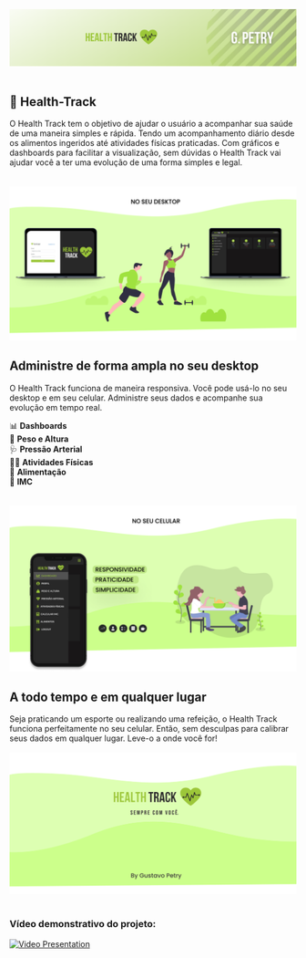 ![HealthTrack_Cover](https://github.com/GustavoPetry/Health-Track/blob/master/HealthTrack_Cover.png)
<br />
<br />
## 💚 Health-Track
O Health Track tem o objetivo de ajudar o usuário a acompanhar sua saúde de uma maneira simples e rápida. Tendo um acompanhamento diário desde os alimentos ingeridos até atividades físicas praticadas. Com gráficos e dashboards para facilitar a visualização, sem dúvidas o Health Track vai ajudar você a ter uma evolução de uma forma simples e legal.
<br />
<br />
<br />
![Desktop_HealthTrack_Desktop](https://github.com/GustavoPetry/Health-Track/blob/master/Desktop_HealthTrack_Desktop.png)
<br />
## Administre de forma ampla no seu desktop 

O Health Track funciona de maneira responsiva. Você pode usá-lo no seu desktop e em seu celular. Administre seus dados e acompanhe sua evolução em tempo real.

📊 **Dashboards**<br />
📏 **Peso e Altura**<br />
🩺 **Pressão Arterial**<br />
🏃‍♂️ **Atividades Físicas**<br />
🍏 **Alimentação**<br />
🔢 **IMC**<br />
<br />
<br />
![Desktop_HealthTrack_Mobile](https://github.com/GustavoPetry/Health-Track/blob/master/Desktop_HealthTrack_Mobile.png)
<br />

## A todo tempo e em qualquer lugar

Seja praticando um esporte ou realizando uma refeição, o Health Track funciona perfeitamente no seu celular. Então, sem desculpas para calibrar seus dados em qualquer lugar. Leve-o a onde você for!
<br />
<br />
![Desktop_HealthTrack_Ending](https://github.com/GustavoPetry/Health-Track/blob/master/Desktop_HealthTrack_Ending.png)
<br />
<br />
### Vídeo demonstrativo do projeto:
[![Video Presentation](http://img.youtube.com/vi/jM9afHdKPGU/0.jpg)](http://www.youtube.com/watch?v=jM9afHdKPGU "Health Track Vídeo")
